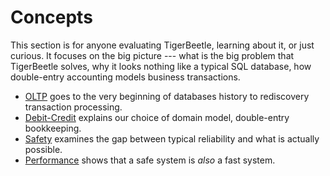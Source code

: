 # Concepts

This section is for anyone evaluating TigerBeetle, learning about it, or just curious.  It focuses
on the big picture --- what is the big problem that TigerBeetle solves, why it looks nothing like a
typical SQL database, how double-entry accounting models business transactions.

- [OLTP](./oltp.md) goes to the very beginning of databases history to rediscovery transaction
  processing.
- [Debit-Credit](./debit-credit.md) explains our choice of domain model, double-entry bookkeeping.
- [Safety](./safety.md) examines the gap between typical reliability and what is actually possible.
- [Performance](./performance.md) shows that a safe system is _also_ a fast system.
